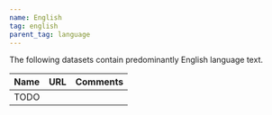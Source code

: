 ```yaml
---
name: English
tag: english
parent_tag: language
---
```


The following datasets contain predominantly English language text.

| Name | URL | Comments |
| :--- | :-- | :------- |
| TODO | |


